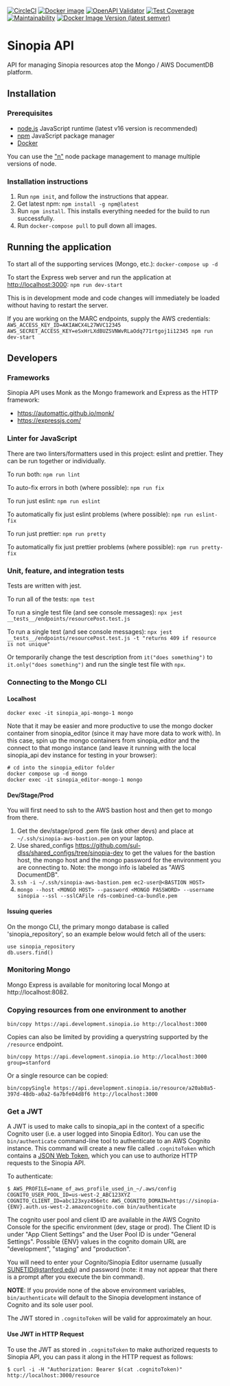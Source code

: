 [![CircleCI](https://circleci.com/gh/LD4P/sinopia_api.svg?style=svg)](https://circleci.com/gh/LD4P/sinopia_api)
[![Docker image](https://images.microbadger.com/badges/image/ld4p/sinopia_api.svg)](https://microbadger.com/images/ld4p/sinopia_api "Get your own image badge on microbadger.com")
[![OpenAPI Validator](http://validator.swagger.io/validator?url=https://raw.githubusercontent.com/LD4P/sinopia_api/main/openapi.yml)](http://validator.swagger.io/validator/debug?url=https://raw.githubusercontent.com/LD4P/sinopia_api/main/openapi.yml)
[![Test Coverage](https://api.codeclimate.com/v1/badges/8cfcf854f776a8c16e4a/test_coverage)](https://codeclimate.com/github/LD4P/sinopia_api/test_coverage)
[![Maintainability](https://api.codeclimate.com/v1/badges/8cfcf854f776a8c16e4a/maintainability)](https://codeclimate.com/github/LD4P/sinopia_api/maintainability)
[![Docker Image Version (latest semver)](https://img.shields.io/docker/v/ld4p/sinopia_api?sort=semver)](https://hub.docker.com/repository/docker/ld4p/sinopia_api/tags?page=1&ordering=last_updated)

# Sinopia API

API for managing Sinopia resources atop the Mongo / AWS DocumentDB platform.

## Installation

### Prerequisites

* [node.js](https://nodejs.org/en/download/) JavaScript runtime (latest v16 version is recommended)
* [npm](https://www.npmjs.com/) JavaScript package manager
* [Docker](https://www.docker.com/)

You can use the ["n"](https://www.npmjs.com/package/n) node package management to manage multiple versions of node.

### Installation instructions

1.  Run `npm init`, and follow the instructions that appear.
2.  Get latest npm: `npm install -g npm@latest`
3.  Run `npm install`. This installs everything needed for the build to run successfully.
4.  Run `docker-compose pull` to pull down all images.

## Running the application
To start all of the supporting services (Mongo, etc.):
`docker-compose up -d`

To start the Express web server and run the application at [http://localhost:3000](http://localhost:3000):
`npm run dev-start`

This is in development mode and code changes will immediately be loaded without having to restart the server.

If you are working on the MARC endpoints, supply the AWS credentials:
`AWS_ACCESS_KEY_ID=AKIAWCX4L27WVC12345 AWS_SECRET_ACCESS_KEY=eSxHrLXdBUZSVNWvRLaOdq771rtgoj1i12345 npm run dev-start`

## Developers

### Frameworks

Sinopia API uses Monk as the Mongo framework and Express as the HTTP framework:

- https://automattic.github.io/monk/
- https://expressjs.com/

### Linter for JavaScript

There are two linters/formatters used in this project: eslint and prettier.
They can be run together or individually.

To run both:
`npm run lint`

To auto-fix errors in both (where possible):
`npm run fix`

To run just eslint:
`npm run eslint`

To automatically fix just eslint problems (where possible):
`npm run eslint-fix`

To run just prettier:
`npm run pretty`

To automatically fix just prettier problems (where possible):
`npm run pretty-fix`

### Unit, feature, and integration tests

Tests are written with jest.

To run all of the tests:
`npm test`

To run a single test file (and see console messages):
`npx jest __tests__/endpoints/resourcePost.test.js`

To run a single test (and see console messages):
`npx jest __tests__/endpoints/resourcePost.test.js -t "returns 409 if resource is not unique"`

Or temporarily change the test description from `it("does something")` to `it.only("does something")` and run the single test file with `npx`.

### Connecting to the Mongo CLI

#### Localhost

`docker exec -it sinopia_api-mongo-1 mongo`

Note that it may be easier and more productive to use the mongo docker container from sinopia_editor (since it may have more data to work with).  In this case, spin up the mongo containers from sinopia_editor and the connect to that mongo instance (and leave it running with the local sinopia_api dev instance for testing in your browser):

```
# cd into the sinopia_editor folder
docker compose up -d mongo
docker exec -it sinopia_editor-mongo-1 mongo
```

#### Dev/Stage/Prod

You will first need to ssh to the AWS bastion host and then get to mongo from there.

1. Get the dev/stage/prod .pem file (ask other devs) and place at `~/.ssh/sinopia-aws-bastion.pem` on your laptop.
2. Use shared_configs https://github.com/sul-dlss/shared_configs/tree/sinopia-dev to get the values for the bastion host, the mongo host and the mongo password for the environment you are connecting to.  Note: the mongo info is labeled as "AWS DocumentDB".
3. `ssh -i ~/.ssh/sinopia-aws-bastion.pem ec2-user@<BASTION HOST>`
4. `mongo --host <MONGO HOST> --password <MONGO PASSWORD> --username sinopia --ssl --sslCAFile rds-combined-ca-bundle.pem`

#### Issuing queries

On the mongo CLI, the primary mongo database is called 'sinopia_repository', so an example below would fetch all of the users:

```
use sinopia_repository
db.users.find()
```

### Monitoring Mongo
Mongo Express is available for monitoring local Mongo at http://localhost:8082.

### Copying resources from one environment to another
```
bin/copy https://api.development.sinopia.io http://localhost:3000
```

Copies can also be limited by providing a querystring supported by the `/resource` endpoint.
```
bin/copy https://api.development.sinopia.io http://localhost:3000 group=stanford
```

Or a single resource can be copied:
```
bin/copySingle https://api.development.sinopia.io/resource/a20ab8a5-397d-48db-a0a2-6a7bfe04d8f6 http://localhost:3000
```

### Get a JWT

A JWT is used to make calls to sinopia_api in the context of a specific Cognito user (i.e. a user logged into Sinopia Editor). You can use the `bin/authenticate` command-line tool to authenticate to an AWS Cognito instance. This command will create a new file called `.cognitoToken` which contains a [JSON Web Token](https://jwt.io/), which you can use to authorize HTTP requests to the Sinopia API.

To authenticate:

```shell
$ AWS_PROFILE=name_of_aws_profile_used_in_~/.aws/config COGNITO_USER_POOL_ID=us-west-2_ABC123XYZ COGNITO_CLIENT_ID=abc123xyz456etc AWS_COGNITO_DOMAIN=https://sinopia-{ENV}.auth.us-west-2.amazoncognito.com bin/authenticate
```

The cognito user pool and client ID are available in the AWS Cognito Console for the specific environment (dev, stage or prod). The Client ID is under "App Client Settings" and the User Pool ID is under "General Settings". Possible {ENV} values in the cognito domain URL are "development", "staging" and "production".

You will need to enter your Cognito/Sinopia Editor username (usually SUNETID@stanford.edu) and password (note: it may not appear that there is a prompt after you execute the bin command).

**NOTE**: If you provide none of the above environment variables, `bin/authenticate` will default to the Sinopia development instance of Cognito and its sole user pool.

The JWT stored in `.cognitoToken` will be valid for approximately an hour.

#### Use JWT in HTTP Request

To use the JWT as stored in `.cognitoToken` to make authorized requests to Sinopia API, you can pass it along in the HTTP request as follows:

```shell
$ curl -i -H "Authorization: Bearer $(cat .cognitoToken)" http://localhost:3000/resource
```

